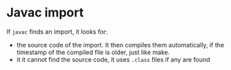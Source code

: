 # Javac import

If `javac` finds an import, it looks for:

- the source code of the import. It then compiles them automatically, if the timestamp of the compiled file is older, just like make.
- it it cannot find the source code, it uses `.class` files if any are found
